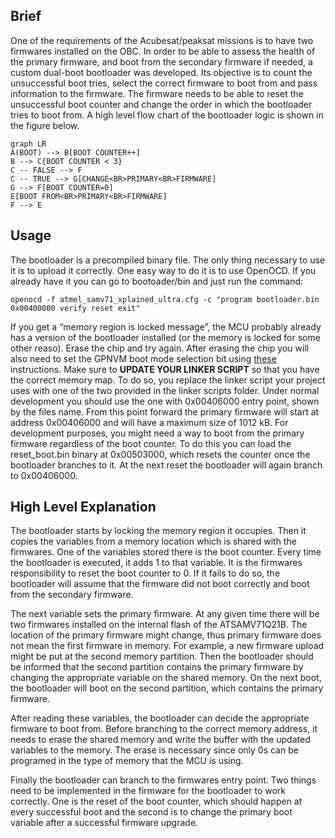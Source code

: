 ## Brief
One of the requirements of the Acubesat/peaksat missions is to have two firmwares installed on the OBC. In order to be able to assess the health of the primary firmware, and boot from the secondary firmware if needed, a custom dual-boot bootloader was developed. Its objective is to count the unsuccessful boot tries, select the correct firmware to boot from and pass information to the firmware. The firmware needs to be able to reset the unsuccessful boot counter and change the order in which the bootloader tries to boot from.
A high level flow chart of the bootloader logic is shown in the figure below.
```mermaid
graph LR
A(BOOT) --> B[BOOT COUNTER++]
B --> C{BOOT COUNTER < 3}
C -- FALSE --> F
C -- TRUE --> G[CHANGE<BR>PRIMARY<BR>FIRMWARE]
G --> F[BOOT COUNTER=0]
E[BOOT FROM<BR>PRIMARY<BR>FIRMWARE]
F --> E
```

## Usage

The bootloader is a precompiled binary file. The only thing necessary to use it is to upload it correctly. One easy way to do it is to use OpenOCD. If you already have it you can go to bootoader/bin and just run the command:
```shell
openocd -f atmel_samv71_xplained_ultra.cfg -c "program bootloader.bin 0x00400000 verify reset exit"
```
If you get a “memory region is locked message”, the MCU probably already has a version of the bootloader installed (or the memory is locked for some other reaso). Erase the chip and try again. After erasing the chip you will also need to set the GPNVM boot mode selection bit using [these](https://gitlab.com/acubesat/software-management/-/wikis/ATSAM/Running-code-on-an-ATSAMV71Q21B-for-the-first-time) instructions.
Make sure to **UPDATE YOUR LINKER SCRIPT** so that you have the correct memory map. To do so, you replace the linker script your project uses with one of the two provided in the linker scripts folder. Under normal development you should use the one with 0x00406000 entry point, shown by the files name. From this point forward the primary firmware will start at address 0x00406000 and will have a maximum size of 1012 kB.
For development purposes, you might need a way to boot from the primary firmware regardless of the boot counter. To do this you can load the reset_boot.bin binary at 0x00503000, which resets the counter once the bootloader branches to it. At the next reset the bootloader will again branch to 0x00406000.


## High Level Explanation
The bootloader starts by locking the memory region it occupies. Then it copies the variables from a memory location which is shared with the firmwares. One of the variables stored there is the boot counter. Every time the bootloader is executed, it adds 1 to that variable. It is the firmwares responsibility to reset the boot counter to 0. If it fails to do so, the bootloader will assume that the firmware did not boot correctly and boot from the secondary firmware.

The next variable sets the primary firmware. At any given time there will be two firmwares installed on the internal flash of the ATSAMV71Q21B. The location of the primary firmware might change, thus primary firmware does not mean the first firmware in memory. For example, a new firmware upload might be put at the second memory partition. Then the bootloader should be informed that the second partition contains the primary firmware by changing the appropriate variable on the shared memory. On the next boot, the bootloader will boot on the second partition, which contains the primary firmware.

After reading these variables, the bootloader can decide the appropriate firmware to boot from. Before branching to the correct memory address, it needs to erase the shared memory and write the buffer with the updated variables to the memory. The erase is necessary since only 0s can be programed in the type of memory that the MCU is using.

Finally the bootloader can branch to the firmwares entry point. Two things need to be implemented in the firmware for the bootloader to work correctly. One is the reset of the boot counter, which should happen at every successful boot and the second is to change the primary boot variable after a successful firmware upgrade.

